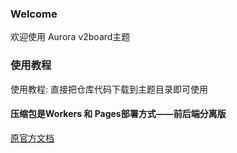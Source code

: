
### Welcome
欢迎使用 Aurora v2board主题

### 使用教程
使用教程:  直接把仓库代码下载到主题目录即可使用


#### 压缩包是Workers 和 Pages部署方式——前后端分离版




[原官方文档](https://kun-pehs-organization.gitbook.io/aurora-for-v2board/shi-yong-jiao-cheng/tao-can-pei-zhi)
